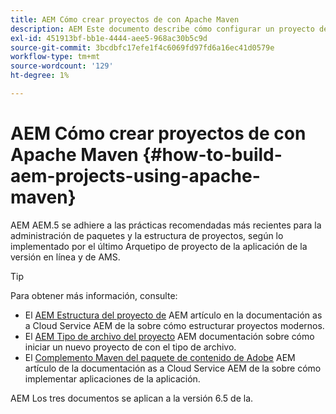 ```yaml
---
title: AEM Cómo crear proyectos de con Apache Maven
description: AEM Este documento describe cómo configurar un proyecto de basado en Apache Maven
exl-id: 451913bf-bb1e-4444-aee5-968ac30b5c9d
source-git-commit: 3bcdbfc17efe1f4c6069fd97fd6a16ec41d0579e
workflow-type: tm+mt
source-wordcount: '129'
ht-degree: 1%

---
```


# AEM Cómo crear proyectos de con Apache Maven {#how-to-build-aem-projects-using-apache-maven}

AEM AEM.5 se adhiere a las prácticas recomendadas más recientes para la administración de paquetes y la estructura de proyectos, según lo implementado por el último Arquetipo de proyecto de la aplicación de la versión en línea y de AMS.

>[!TIP]
>
>Para obtener más información, consulte:
>
>* El [AEM Estructura del proyecto de](https://experienceleague.adobe.com/docs/experience-manager-cloud-service/implementing/developing/aem-project-content-package-structure.html?lang=es) AEM artículo en la documentación as a Cloud Service AEM de la sobre cómo estructurar proyectos modernos.
>* El [AEM Tipo de archivo del proyecto](https://experienceleague.adobe.com/docs/experience-manager-core-components/using/developing/archetype/overview.html?lang=es) AEM documentación sobre cómo iniciar un nuevo proyecto de con el tipo de archivo.
>* El [Complemento Maven del paquete de contenido de Adobe](https://experienceleague.adobe.com/docs/experience-manager-cloud-service/implementing/developer-tools/maven-plugin.html#developer-tools) AEM artículo de la documentación as a Cloud Service AEM de la sobre cómo implementar aplicaciones de la aplicación.
>
>AEM Los tres documentos se aplican a la versión 6.5 de la.
